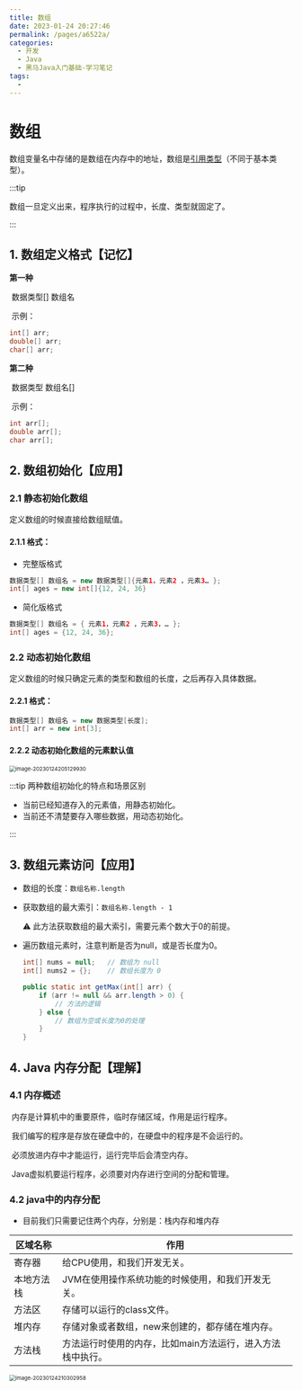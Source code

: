 ```yaml
---
title: 数组
date: 2023-01-24 20:27:46
permalink: /pages/a6522a/
categories:
  - 开发
  - Java
  - 黑马Java入门基础-学习笔记
tags:
  - 
---
```


# 数组

数组变量名中存储的是数组在内存中的地址，数组是<u>引用类型</u>（不同于基本类型）。

:::tip 

数组一旦定义出来，程序执行的过程中，长度、类型就固定了。

:::

## 1. 数组定义格式【记忆】

**第一种**

​	数据类型[] 数组名 

​	示例：

```java
int[] arr;        
double[] arr;      
char[] arr;
```

**第二种**

​	数据类型 数组名[]

​	示例：

```java
int arr[];
double arr[];
char arr[];
```

## 2. 数组初始化【应用】

### 2.1 静态初始化数组

定义数组的时候直接给数组赋值。

#### 2.1.1 格式：

- 完整版格式

```java
数据类型[] 数组名 = new 数据类型[]{元素1，元素2 ，元素3… };
int[] ages = new int[]{12, 24, 36}
```

- 简化版格式

```java
数据类型[] 数组名 = { 元素1，元素2 ，元素3，… };
int[] ages = {12, 24, 36};
```

### 2.2 动态初始化数组

定义数组的时候只确定元素的类型和数组的长度，之后再存入具体数据。

#### 2.2.1 格式：

```java
数据类型[] 数组名 = new 数据类型[长度];
int[] arr = new int[3];
```

#### 2.2.2 动态初始化数组的元素默认值

<img src="https://blog-1310567564.cos.ap-beijing.myqcloud.com/img/image-20230124205129930.png" alt="image-20230124205129930" style="zoom: 67%;" />

:::tip 两种数组初始化的特点和场景区别

- 当前已经知道存入的元素值，用静态初始化。 
- 当前还不清楚要存入哪些数据，用动态初始化。

:::

## 3. 数组元素访问【应用】

- 数组的长度：`数组名称.length`

- 获取数组的最大索引：`数组名称.length - 1`

  :warning: 此方法获取数组的最大索引，需要元素个数大于0的前提。

- 遍历数组元素时，注意判断是否为null，或是否长度为0。

  ```java
  int[] nums = null;   // 数组为 null
  int[] nums2 = {};    // 数组长度为 0
  
  public static int getMax(int[] arr) {
      if (arr != null && arr.length > 0) {
          // 方法的逻辑
      } else {
          // 数组为空或长度为0的处理
      }
  }
  ```

## 4. Java 内存分配【理解】

### 4.1 内存概述

​	内存是计算机中的重要原件，临时存储区域，作用是运行程序。

​	我们编写的程序是存放在硬盘中的，在硬盘中的程序是不会运行的。

​	必须放进内存中才能运行，运行完毕后会清空内存。 

​	Java虚拟机要运行程序，必须要对内存进行空间的分配和管理。 

### 4.2 java中的内存分配

- 目前我们只需要记住两个内存，分别是：栈内存和堆内存

| 区域名称   | 作用                                                       |
| ---------- | ---------------------------------------------------------- |
| 寄存器     | 给CPU使用，和我们开发无关。                                |
| 本地方法栈 | JVM在使用操作系统功能的时候使用，和我们开发无关。          |
| 方法区     | 存储可以运行的class文件。                                  |
| 堆内存     | 存储对象或者数组，new来创建的，都存储在堆内存。            |
| 方法栈     | 方法运行时使用的内存，比如main方法运行，进入方法栈中执行。 |

<img src="https://blog-1310567564.cos.ap-beijing.myqcloud.com/img/image-20230124210302958.png" alt="image-20230124210302958" style="zoom:67%;" align="center" />
